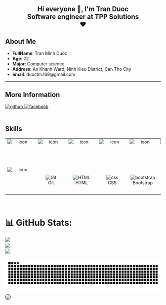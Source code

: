 <h2 align="center">
  Hi everyone 👋, I'm Tran Duoc
<br/>
  Software engineer at TPP Solutions
<br/>
  <span>
    ❤
    
  </span>
</h2>
 
## About Me

<ul>
  <li> 
    <b>FullName</b>: Tran Minh Duoc
  </li>
  <li>
    <b>Age</b>: 22
  </li>
  <li>
    <b>Major</b>: Computer science
  </li>
  <li>
    <b>Address</b>: An Khanh Ward, Ninh Kieu District, Can Tho City
  </li>
  <li>
    <b>email</b>: duoctm.169@gmail.com
  </li>
</ul>

<hr/>

## More Information

<div align="left">
<a href="https://github.com/Tran-Duoc" target="_blank">
<img src=https://img.shields.io/badge/github-%2324292e.svg?&style=for-the-badge&logo=github&logoColor=white alt=github style="margin-bottom: 5px;" />
</a>
<a href="https://www.facebook.com/profile.php?id=100027522219067" target="_blank">
<img src=https://img.shields.io/badge/facebook-%232E87FB.svg?&style=for-the-badge&logo=facebook&logoColor=white alt=facebook style="margin-bottom: 5px;" />
</a>  
</div>

<br/>

## Skills

<table>
  <tr>
    <td align="center" width="96">
      <div style="display: flex; align-items: flex-start;"><img src="https://techstack-generator.vercel.app/react-icon.svg" alt="icon" width="85" height="85" /></div>
    </td>
    <td align="center" width="96">
     <div style="display: flex; align-items: flex-start;"><img src="https://techstack-generator.vercel.app/js-icon.svg" alt="icon" width="85" height="85" /></div>
    </td>
    <td align="center" width="96">
      <div style="display: flex; align-items: flex-start;"><img src="https://techstack-generator.vercel.app/ts-icon.svg" alt="icon" width="85" height="85" /></div>
    </td>
    <td align="center" width="96">
     <div style="display: flex; align-items: flex-start;"><img src="https://techstack-generator.vercel.app/redux-icon.svg" alt="icon" width="85" height="85" /></div>
    </td>
    <td align="center" width="96">
     <div style="display: flex; align-items: flex-start;"><img src="https://techstack-generator.vercel.app/prettier-icon.svg" alt="icon" width="85" height="85" /></div>
    </td>
    <td align="center" width="96">
      <div style="display: flex; align-items: flex-start;"><img src="https://techstack-generator.vercel.app/sass-icon.svg" alt="icon" width="85" height="85" /></div>
    </td>
          <td align="center" width="96">
       <div style="display: flex; align-items: flex-start;"><img src="https://techstack-generator.vercel.app/storybook-icon.svg" alt="icon" width="85" height="85" /></div>
      </td>
  </tr>

  <tr>
    <td align="center" width="96">
      <div style="display: flex; align-items: flex-start;"><img src="https://techstack-generator.vercel.app/python-icon.svg" alt="icon" width="85" height="85" /></div>
    </td>
    <td align="center" width="96">
        <img src="https://skillicons.dev/icons?i=git" width="48" height="48" alt="Git" />
      <br>Git
    </td>
    <td align="center"  width="96">
        <img src="https://skillicons.dev/icons?i=html" width="48" height="48" alt="HTML" />
      <br>HTML
    </td>
    <td align="center" width="96">
        <img src="https://skillicons.dev/icons?i=css" width="48" height="48" alt="css" />
      <br>CSS
    </td>
    <td align="center"  width="96">
        <img src="https://skillicons.dev/icons?i=bootstrap" width="48" height="48" alt="bootstrap" />
      <br>Bootstrap
    </td>
    <td align="center" width="96">
        <img src="https://skillicons.dev/icons?i=tailwind" width="48" height="48" alt="tailwind" />
      <br>Tailwind
    </td>

  </tr>

</table>

<br/>


# 📊 GitHub Stats:

![](https://github-readme-stats.vercel.app/api?username=Tran-Duoc&theme=dark&hide_border=false&include_all_commits=false&count_private=false)<br/>
![](https://github-readme-streak-stats.herokuapp.com/?user=Tran-Duoc&theme=dark&hide_border=false)<br/>
![](https://github-readme-stats.vercel.app/api/top-langs/?username=Tran-Duoc&theme=dark&hide_border=false&include_all_commits=false&count_private=false&layout=compact)

<img src="./github-user-contribution.svg"/>
 
 
<img src="https://raw.githubusercontent.com/abhisheknaiidu/abhisheknaiidu/master/code.gif" style="border:1px solid black; border-radius: 12px" align="center" />


 
